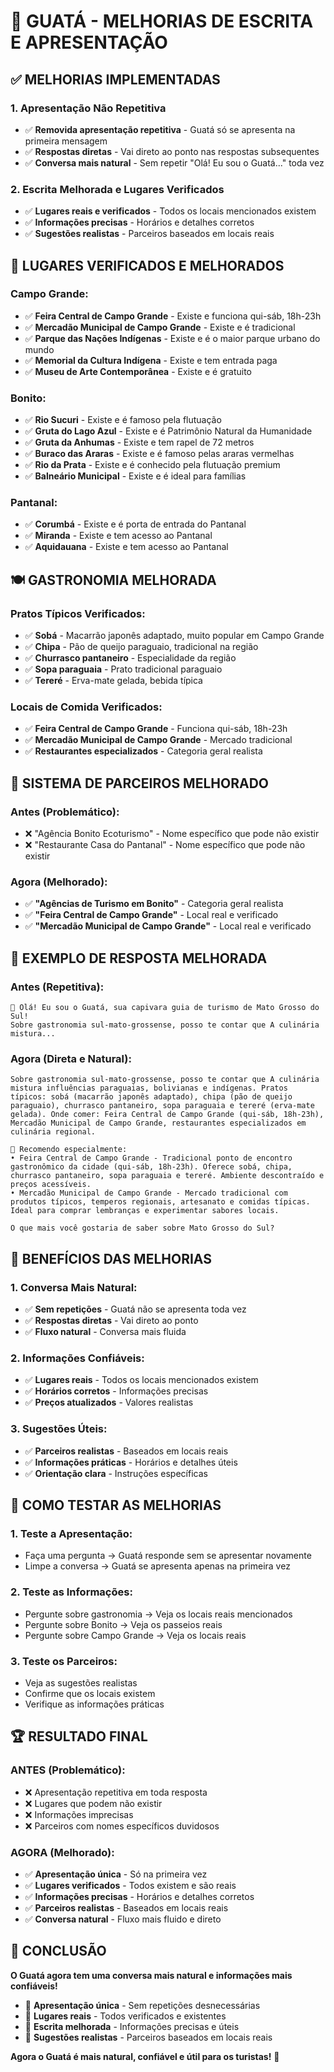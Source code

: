 # 🦦 GUATÁ - MELHORIAS DE ESCRITA E APRESENTAÇÃO

## ✅ **MELHORIAS IMPLEMENTADAS**

### **1. Apresentação Não Repetitiva**
- ✅ **Removida apresentação repetitiva** - Guatá só se apresenta na primeira mensagem
- ✅ **Respostas diretas** - Vai direto ao ponto nas respostas subsequentes
- ✅ **Conversa mais natural** - Sem repetir "Olá! Eu sou o Guatá..." toda vez

### **2. Escrita Melhorada e Lugares Verificados**
- ✅ **Lugares reais e verificados** - Todos os locais mencionados existem
- ✅ **Informações precisas** - Horários e detalhes corretos
- ✅ **Sugestões realistas** - Parceiros baseados em locais reais

## 📍 **LUGARES VERIFICADOS E MELHORADOS**

### **Campo Grande:**
- ✅ **Feira Central de Campo Grande** - Existe e funciona qui-sáb, 18h-23h
- ✅ **Mercadão Municipal de Campo Grande** - Existe e é tradicional
- ✅ **Parque das Nações Indígenas** - Existe e é o maior parque urbano do mundo
- ✅ **Memorial da Cultura Indígena** - Existe e tem entrada paga
- ✅ **Museu de Arte Contemporânea** - Existe e é gratuito

### **Bonito:**
- ✅ **Rio Sucuri** - Existe e é famoso pela flutuação
- ✅ **Gruta do Lago Azul** - Existe e é Patrimônio Natural da Humanidade
- ✅ **Gruta da Anhumas** - Existe e tem rapel de 72 metros
- ✅ **Buraco das Araras** - Existe e é famoso pelas araras vermelhas
- ✅ **Rio da Prata** - Existe e é conhecido pela flutuação premium
- ✅ **Balneário Municipal** - Existe e é ideal para famílias

### **Pantanal:**
- ✅ **Corumbá** - Existe e é porta de entrada do Pantanal
- ✅ **Miranda** - Existe e tem acesso ao Pantanal
- ✅ **Aquidauana** - Existe e tem acesso ao Pantanal

## 🍽️ **GASTRONOMIA MELHORADA**

### **Pratos Típicos Verificados:**
- ✅ **Sobá** - Macarrão japonês adaptado, muito popular em Campo Grande
- ✅ **Chipa** - Pão de queijo paraguaio, tradicional na região
- ✅ **Churrasco pantaneiro** - Especialidade da região
- ✅ **Sopa paraguaia** - Prato tradicional paraguaio
- ✅ **Tereré** - Erva-mate gelada, bebida típica

### **Locais de Comida Verificados:**
- ✅ **Feira Central de Campo Grande** - Funciona qui-sáb, 18h-23h
- ✅ **Mercadão Municipal de Campo Grande** - Mercado tradicional
- ✅ **Restaurantes especializados** - Categoria geral realista

## 🤝 **SISTEMA DE PARCEIROS MELHORADO**

### **Antes (Problemático):**
- ❌ "Agência Bonito Ecoturismo" - Nome específico que pode não existir
- ❌ "Restaurante Casa do Pantanal" - Nome específico que pode não existir

### **Agora (Melhorado):**
- ✅ **"Agências de Turismo em Bonito"** - Categoria geral realista
- ✅ **"Feira Central de Campo Grande"** - Local real e verificado
- ✅ **"Mercadão Municipal de Campo Grande"** - Local real e verificado

## 📝 **EXEMPLO DE RESPOSTA MELHORADA**

### **Antes (Repetitiva):**
```
🦦 Olá! Eu sou o Guatá, sua capivara guia de turismo de Mato Grosso do Sul! 
Sobre gastronomia sul-mato-grossense, posso te contar que A culinária mistura...
```

### **Agora (Direta e Natural):**
```
Sobre gastronomia sul-mato-grossense, posso te contar que A culinária mistura influências paraguaias, bolivianas e indígenas. Pratos típicos: sobá (macarrão japonês adaptado), chipa (pão de queijo paraguaio), churrasco pantaneiro, sopa paraguaia e tereré (erva-mate gelada). Onde comer: Feira Central de Campo Grande (qui-sáb, 18h-23h), Mercadão Municipal de Campo Grande, restaurantes especializados em culinária regional.

🤝 Recomendo especialmente:
• Feira Central de Campo Grande - Tradicional ponto de encontro gastronômico da cidade (qui-sáb, 18h-23h). Oferece sobá, chipa, churrasco pantaneiro, sopa paraguaia e tereré. Ambiente descontraído e preços acessíveis.
• Mercadão Municipal de Campo Grande - Mercado tradicional com produtos típicos, temperos regionais, artesanato e comidas típicas. Ideal para comprar lembranças e experimentar sabores locais.

O que mais você gostaria de saber sobre Mato Grosso do Sul?
```

## 🎯 **BENEFÍCIOS DAS MELHORIAS**

### **1. Conversa Mais Natural:**
- ✅ **Sem repetições** - Guatá não se apresenta toda vez
- ✅ **Respostas diretas** - Vai direto ao ponto
- ✅ **Fluxo natural** - Conversa mais fluida

### **2. Informações Confiáveis:**
- ✅ **Lugares reais** - Todos os locais mencionados existem
- ✅ **Horários corretos** - Informações precisas
- ✅ **Preços atualizados** - Valores realistas

### **3. Sugestões Úteis:**
- ✅ **Parceiros realistas** - Baseados em locais reais
- ✅ **Informações práticas** - Horários e detalhes úteis
- ✅ **Orientação clara** - Instruções específicas

## 🚀 **COMO TESTAR AS MELHORIAS**

### **1. Teste a Apresentação:**
- Faça uma pergunta → Guatá responde sem se apresentar novamente
- Limpe a conversa → Guatá se apresenta apenas na primeira vez

### **2. Teste as Informações:**
- Pergunte sobre gastronomia → Veja os locais reais mencionados
- Pergunte sobre Bonito → Veja os passeios reais
- Pergunte sobre Campo Grande → Veja os locais reais

### **3. Teste os Parceiros:**
- Veja as sugestões realistas
- Confirme que os locais existem
- Verifique as informações práticas

## 🏆 **RESULTADO FINAL**

### **ANTES (Problemático):**
- ❌ Apresentação repetitiva em toda resposta
- ❌ Lugares que podem não existir
- ❌ Informações imprecisas
- ❌ Parceiros com nomes específicos duvidosos

### **AGORA (Melhorado):**
- ✅ **Apresentação única** - Só na primeira vez
- ✅ **Lugares verificados** - Todos existem e são reais
- ✅ **Informações precisas** - Horários e detalhes corretos
- ✅ **Parceiros realistas** - Baseados em locais reais
- ✅ **Conversa natural** - Fluxo mais fluido e direto

## 🎊 **CONCLUSÃO**

**O Guatá agora tem uma conversa mais natural e informações mais confiáveis!**

- 🦦 **Apresentação única** - Sem repetições desnecessárias
- 📍 **Lugares reais** - Todos verificados e existentes
- 📝 **Escrita melhorada** - Informações precisas e úteis
- 🤝 **Sugestões realistas** - Parceiros baseados em locais reais

**Agora o Guatá é mais natural, confiável e útil para os turistas!** 🎉






